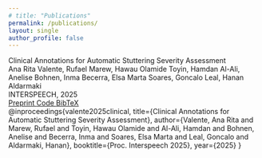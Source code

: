 ```yaml
---
# title: "Publications"
permalink: /publications/
layout: single
author_profile: false
---
```


<!-- <div class="content-card">
  <h2>Our Publications</h2>
  <p><em>Made possible through contributions... <a href="https://forms.office.com/r/n4tvC9UY4H">contribute</a></em></p>
</div> -->

<div class="publication-item">
  <div class="publication-title">Clinical Annotations for Automatic Stuttering Severity Assessment</div>
  <div class="publication-authors">Ana Rita Valente, Rufael Marew, Hawau Olamide Toyin, Hamdan Al-Ali, Anelise Bohnen, Inma Becerra, Elsa Marta Soares, Goncalo Leal, Hanan Aldarmaki</div>
  <div class="publication-venue">INTERSPEECH, 2025</div>
  
  <div class="publication-links">
    <a href="https://arxiv.org/pdf/2506.00644">
      <i class="fas fa-file-pdf"></i> Preprint
    </a>
    <a href="https://github.com/mbzuai-nlp/CASA">
      <i class="fab fa-github"></i> Code
    </a>
    <a href="#" class="bibtex-toggle" onclick="this.nextElementSibling.style.display = (this.nextElementSibling.style.display === 'block') ? 'none' : 'block'; return false;">
      <i class="fas fa-quote-right"></i> BibTeX
    </a>
  </div>
  
  <div class="bibtex-box">
  @inproceedings{valente2025clinical,
    title={Clinical Annotations for Automatic Stuttering Severity Assessment},
    author={Valente, Ana Rita and Marew, Rufael and Toyin, Hawau Olamide and Al-Ali, Hamdan and Bohnen, Anelise and Becerra, Inma and Soares, Elsa Marta and Leal, Goncalo and Aldarmaki, Hanan},
    booktitle={Proc. Interspeech 2025},
    year={2025}
  }
  </div>
</div>